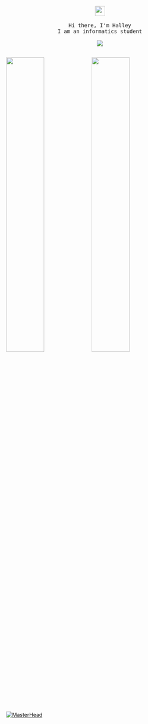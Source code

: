<p align="center">
  <img src="https://user-images.githubusercontent.com/5679180/79618120-0daffb80-80be-11ea-819e-d2b0fa904d07.gif" width="27px">
 <br><br>
  <samp>
    Hi there, I'm Halley <br>
    I am an informatics student <br>
    <br><img src="https://count.getloli.com/get/@:mshelovee?theme=asoul">
    <br><br> 
  </samp>
</p>
<img align="left" width="45%" src="https://github-readme-stats.vercel.app/api?username=mshelovee&show_icons=true&theme=react&hide_border=true&bg_color=0D1117">
<img align="left" width="45%" src="https://github-readme-streak-stats.herokuapp.com/?user=mshelovee&theme=black-ice&hide_border=true&stroke=0000&background=0D1117">

<a href="https://ertu.xyz" target="_blank"><img src="https://cdn.discordapp.com/attachments/1109020508340629555/1205902353644130314/mshelovee.png?ex=662a7a95&is=66292915&hm=2a37c6be0a8eb711b2d2013c5642056bcec5f3f95f121efdfae7fed6c3aead75&" alt="MasterHead" style="max-width: 100%;"></a>

